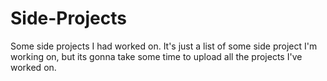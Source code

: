 # Side-Projects
Some side projects I had worked on.
It's just a list of some side project I'm working on, but its gonna take some time to upload all the projects I've worked on.
